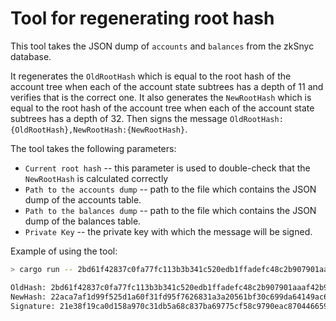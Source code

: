 # Tool for regenerating root hash

This tool takes the JSON dump of `accounts` and `balances` from the zkSnyc database.

It regenerates the `OldRootHash` which is equal to the root hash of the account tree when each of the account state
subtrees has a depth of 11 and verifies that is the correct one. It also generates the `NewRootHash` which is equal to
the root hash of the account tree when each of the account state subtrees has a depth of 32. Then signs the message
`OldRootHash:{OldRootHash},NewRootHash:{NewRootHash}`.

The tool takes the following parameters:

- `Current root hash` -- this parameter is used to double-check that the `NewRootHash` is calculated correctly
- `Path to the accounts dump` -- path to the file which contains the JSON dump of the accounts table.
- `Path to the balances dump` -- path to the file which contains the JSON dump of the balances table.
- `Private Key` -- the private key with which the message will be signed.

Example of using the tool:

```sh
> cargo run -- 2bd61f42837c0fa77fc113b3b341c520edb1ffadefc48c2b907901aaaf42b906 ./sample/accounts ./sample/balances d03f45dc6e06aa9a0fc53189a2a89561c42dc4ffffc13881d64401cd0beb604a

OldHash: 2bd61f42837c0fa77fc113b3b341c520edb1ffadefc48c2b907901aaaf42b906
NewHash: 22aca7af1d99f525d1a60f31fd95f7626831a3a20561bf30c699da64149ac6b6
Signature: 21e38f19ca0d158a970c31db5a68c837ba69775cf58c9790eac870446659c00c0953e252d180cc81c288ac61e63724ccc7f85e21cff6d1f2cb180668c187e72000
```
